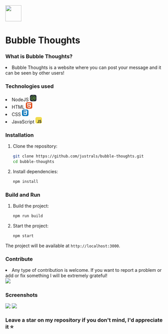 <img src="https://bubble-thoughts.justrals.tech/favicon.ico" width="50px" height="50px"/>
<h1>Bubble Thoughts</h1>
<h3>What is Bubble Thoughts?</h2>
<li>Bubble Thoughts is a website where you can post your message and it can be seen by other users!</li>
<h3>Technologies used</h2>
<li>NodeJS <img width="20px" src="https://github.com/tandpfun/skill-icons/raw/main/icons/NodeJS-Dark.svg" alt="NodeJS Icon" /></li>
<li>HTML <img width="20px" src="https://github.com/tandpfun/skill-icons/raw/main/icons/HTML.svg" alt="HTML Icon" /></li>
<li>CSS <img width="20px" src="https://github.com/tandpfun/skill-icons/raw/main/icons/CSS.svg" alt="CSS Icon" /></li>
<li>JavaScript <img width="20px" src="https://github.com/tandpfun/skill-icons/raw/main/icons/JavaScript.svg" alt="JS Icon" /></li>

<h3>Installation</h3>

1. Clone the repository:

   ```bash
   git clone https://github.com/justrals/bubble-thoughts.git
   cd bubble-thoughts
   ```

2. Install dependencies:

   ```bash
   npm install
   ```

<h3>Build and Run</h3>

1. Build the project:

   ```bash
   npm run build
   ```

2. Start the project:

   ```bash
   npm start
   ```

The project will be available at `http://localhost:3000`.

<h3>Contribute</h3>
<li>Any type of contribution is welcome. If you want to report a problem or add or fix something I will be extremely grateful!</li>
<a href="https://github.com/justrals/twokinds-universe-website/graphs/contributors">
  <img src="https://contrib.rocks/image?repo=justrals/bubble-thoughts" style="height:50px"/>
</a>

<h3>Screenshots</h3>
<img src="https://github.com/user-attachments/assets/8f1c1cee-b08f-4174-a7bc-c0f0a0225d0c" style="height:200px;"/> <img src="https://github.com/user-attachments/assets/87505952-c2bb-4f81-be04-31b4cf487721" style="height:200px;"/>

<h3>Leave a star on my repository if you don't mind, I'd appreciate it ⭐️</h3>
